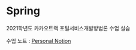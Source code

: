 # Spring
2021학년도 카카오트랙 포털서비스개발방법론 수업 실습

수업 노트 : [Personal Notion](https://www.notion.so/Spring-Framework-730c1410b71b436e89f1f131ff5f9858)
